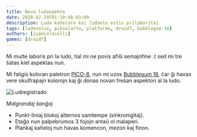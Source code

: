 ```yaml
---
title: Nova ludaspekto
date: 2020-02-29T01:10:48-03:00
description: Luda kahelaro kaj ludanto estis prilaboritaj
tags: [ludevoluo, pikselarto, platformo, droid7, bubblegum-16]
authors: [juancolacelli]
games: [droid7]
---
```


Mi multe laboris pri la ludo, tial mi ne povis afiŝi semajnfine :( sed mi tre ŝatas kiel aspektas nun.

Mi faligis koloran paletron [PICO-8](https://lospec.com/palette-list/pico-8), nun mi uzos [Bubblegum 16](https://lospec.com/palette-list/bubblegum-16), ĉar ĝi havas vere okulfrapajn kolorojn kaj ĝi donas novan freŝan aspekton al la ludo.

![Ludregistrado](recording.gif)

_Malgrandaj ŝanĝoj_

-   Punkt-liniaj blokoj alternos samtempe (sinkronigitaj).
-   Etaĝo nun palpebrumos 3 fojojn antaŭ ol malaperi.
-   Plankaj kaheloj nun havas komencon, mezon kaj finon.
